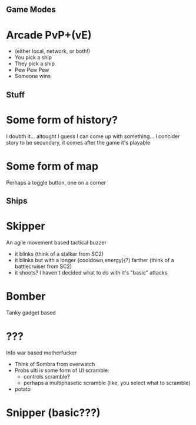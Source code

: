 ## Game Modes
# Arcade PvP+(vE) 
- (either local, network, or both!)
- You pick a ship
- They pick a ship
- Pew Pew Pew
- Someone wins

## Stuff
# Some form of history?
I doubth it... altought I guess I can come up with something...
I concider story to be secundary, it comes after the game it's playable 

# Some form of map
Perhaps a toggle button, one on a corner 


## Ships
# Skipper
An agile movement based tactical buzzer
- it blinks (think of a stalker from SC2)
- it blinks but with a longer {cooldown,energy}(?) farther (think of a battlecruiser from SC2)
- it shoots? I haven't decided what to do with it's "basic" attacks

# Bomber
Tanky gadget based 

# ???
Info war based motherfucker
- Think of Sombra from overwatch 
- Probs ulti is some form of UI scramble:
    - controls scramble? 
    - perhaps a multiphasetic scramble (like, you select what to scramble)
- potato

# Snipper (basic???)
